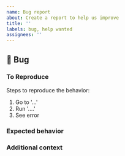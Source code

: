 ```yaml
---
name: Bug report
about: Create a report to help us improve
title: ''
labels: bug, help wanted
assignees: ''
---
```


## 🐛 Bug

<!-- A clear and concise description of what the bug is. -->

### To Reproduce

Steps to reproduce the behavior:

1. Go to '...'
2. Run '....'
3. See error

<!-- If you have a code sample, error messages, stack traces, please provide it here as well -->

### Expected behavior

<!-- A clear and concise description of what you expected to happen. -->

### Additional context

<!-- Add any other context about the problem here. -->
